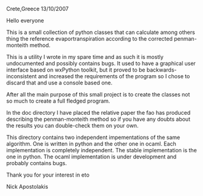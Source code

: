 Crete,Greece  13/10/2007

Hello everyone

This is a small collection of python classes that can calculate among others thing the reference evaportranspiration according to the corrected penman-monteith method.

This is a utility I wrote in my spare time and as such it is mostly undocumented and possibly contains bugs. It used to have a graphical user interface based on wxPython toolkit, but it proved to be backwards-inconsistent and increased the requirements of the program so I chose to discard that and use a console based one.

After all the main purpose of this small project is to create the classes not so much to create a full fledged program.

In the doc directory I have placed the relative paper the fao has produced describing the penman-monteith method so if you have any doubts about the results you can double-check them on your own.

This directory contains two independent impementations of the same algorithm. One is written in python and the other one in ocaml.
Each implementation is completely independent. The stable implementation is the one in python. The ocaml implementation is under development
and probably contains bugs.

Thank you for your interest in eto

Nick Apostolakis
